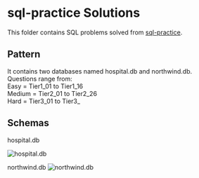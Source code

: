 # sql-practice Solutions

This folder contains SQL problems solved from [sql-practice](https://www.sql-practice.com/).

## Pattern

It contains two databases named hospital.db and northwind.db.  
Questions range from:  
Easy = Tier1_01 to Tier1_16  
Medium = Tier2_01 to Tier2_26  
Hard = Tier3_01 to Tier3_

## Schemas

hospital.db

![hospital.db](https://github.com/user-attachments/assets/32a5b07f-5ea7-46bb-869c-18d62e39e28d)

northwind.db
![northwind.db](https://github.com/user-attachments/assets/f802ab05-0b91-48d4-b49b-ab300fc4b191)

